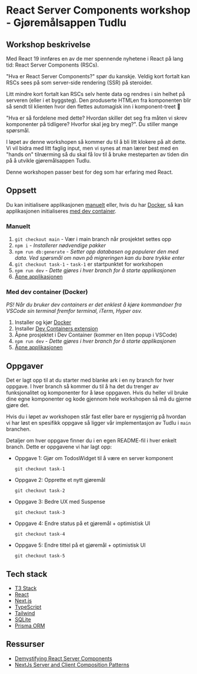# React Server Components workshop - Gjøremålsappen Tudlu

## Workshop beskrivelse

Med React 19 innføres en av de mer spennende nyhetene i React på lang tid: React Server Components (RSCs).

"Hva er React Server Components?" spør du kanskje. Veldig kort fortalt kan RSCs sees på som server-side rendering (SSR) på steroider.

Litt mindre kort fortalt kan RSCs selv hente data og rendres i sin helhet på serveren (eller i et byggsteg).
Den produserte HTMLen fra komponenten blir så sendt til klienten hvor den flettes automagisk inn i komponent-treet 🤯

"Hva er så fordelene med dette? Hvordan skiller det seg fra måten vi skrev komponenter på tidligere? Hvorfor skal jeg bry meg?". Du stiller mange spørsmål.

I løpet av denne workshopen så kommer du til å bli litt klokere på alt dette.
Vi vil bidra med litt faglig input, men vi synes at man lærer best med en "hands on" tilnærming så du skal få lov til å bruke mesteparten av tiden din på å utvikle gjøremålsappen Tudlu.

Denne workshopen passer best for deg som har erfaring med React.

## Oppsett

Du kan initialisere applikasjonen [manuelt](#manuelt) eller, hvis du har [Docker](https://www.docker.com/), så kan applikasjonen initialiseres [med dev container](#med-dev-container-docker).

### Manuelt

1. `git checkout main` - Vær i main branch når prosjektet settes opp
1. `npm i` - _Installerer nødvendige pakker_
1. `npm run db:generate` - _Setter opp databasen og populerer den med data. Ved spørsmål om navn på migreringen kan du bare trykke enter_
1. `git checkout task-1` - `task-1` er startpunktet for workshopen
1. `npm run dev` - _Dette gjøres i hver branch for å starte applikasjonen_
1. [Åpne applikasjonen](http://localhost:3000)

### Med dev container (Docker)

_PS! Når du bruker dev containers er det enklest å kjøre kommandoer fra VSCode sin terminal fremfor terminal, iTerm, Hyper osv._

1. Installer og kjør [Docker](https://www.docker.com/products/docker-desktop/)
2. Installer [Dev Containers extension](https://marketplace.visualstudio.com/items?itemName=ms-vscode-remote.remote-containers)
3. Åpne prosjektet i Dev Container (kommer en liten popup i VSCode)
4. `npm run dev` - _Dette gjøres i hver branch for å starte applikasjonen_
5. [Åpne applikasjonen](http://localhost:3000)

## Oppgaver

Det er lagt opp til at du starter med blanke ark i en ny branch for hver oppgave. I hver branch så kommer du til å ha det du trenger av funksjonalitet og komponenter for å løse oppgaven. Hvis du heller vil bruke dine egne komponenter og kode gjennom hele workshopen så må du gjerne gjøre det.

Hvis du i løpet av workshopen står fast eller bare er nysgjerrig på hvordan vi har løst en spesifikk oppgave så ligger vår implementasjon av Tudlu i `main` branchen.

Detaljer om hver oppgave finner du i en egen README-fil i hver enkelt branch. Dette er oppgavene vi har lagt opp:

- Oppgave 1: Gjør om TodosWidget til å være en server komponent

  `git checkout task-1`

- Oppgave 2: Opprette et nytt gjøremål

  `git checkout task-2`

- Oppgave 3: Bedre UX med Suspense

  `git checkout task-3`

- Oppgave 4: Endre status på et gjøremål + optimistisk UI

  `git checkout task-4`

- Oppgave 5: Endre tittel på et gjøremål + optimistisk UI

  `git checkout task-5`

## Tech stack

- [T3 Stack](https://create.t3.gg/)
- [React](https://react.dev/)
- [Next.js](https://nextjs.org/)
- [TypeScript](https://www.typescriptlang.org/)
- [Tailwind](https://tailwindcss.com/)
- [SQLite](https://www.sqlite.org/)
- [Prisma ORM](https://www.prisma.io/orm)

## Ressurser

- [Demystifying React Server Components](https://demystifying-rsc.vercel.app/)
- [NextJs Server and Client Composition Patterns](https://nextjs.org/docs/app/building-your-application/rendering/composition-patterns)
